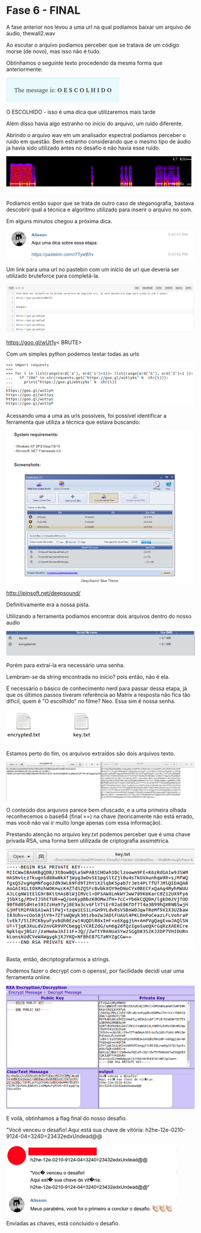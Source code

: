 # Fase 6 - FINAL

A fase anterior nos levou a uma url na qual podíamos baixar um arquivo de áudio, thewall2.wav

Ao escutar o arquivo podiamos perceber que se tratava de um código morse (de novo), mas isso não é tudo.

Obtinhamos o seguinte texto procedendo da mesma forma que anteriormente:

![](https://github.com/exofelipe/Primeiro-Desafio-Hacker-UndeadSec---Walkthrough/raw/master/Fase%206/Selection_071.png)

O ESCOLHIDO - isso é uma dica que utilizaremos mais tarde

Além disso havia algo estranho no início do arquivo, um ruído diferente.

Abrindo o arquivo wav em um analisador espectral podiamos perceber o ruído em questão. Bem estranho considerando que o mesmo tipo de áudio ja havia sido utilizado antes no desafio e não havia esse ruído.

![](https://github.com/exofelipe/Primeiro-Desafio-Hacker-UndeadSec---Walkthrough/raw/master/Fase%206/Selection_070.png)

Podiamos então supor que se trata de outro caso de steganografia, bastava descobrir qual a técnica e algoritmo utilizado para inserir o arquivo no som.

Em alguns minutos chegou a próxima dica.

![](https://github.com/exofelipe/Primeiro-Desafio-Hacker-UndeadSec---Walkthrough/raw/master/Fase%206/Selection_072.png)

Um link para uma url no pastebin com um início de url que deveria ser utilizado bruteforce para completá-la.

![](https://github.com/exofelipe/Primeiro-Desafio-Hacker-UndeadSec---Walkthrough/raw/master/Fase%206/Selection_073.png)

https://goo.gl/wUt1y< BRUTE>

Com um simples python podemos testar todas as urls

![](https://github.com/exofelipe/Primeiro-Desafio-Hacker-UndeadSec---Walkthrough/raw/master/Fase%206/Selection_074.png)

Acessando uma a uma as urls possíveis, foi possível identificar a ferramenta que utiliza a técnica que estava buscando:

![](https://github.com/exofelipe/Primeiro-Desafio-Hacker-UndeadSec---Walkthrough/raw/master/Fase%206/Selection_075.png)

http://jpinsoft.net/deepsound/

Definitivamente era a nossa pista.

Utilizando a ferramenta podiamos encontrar dois arquivos dentro do nosso audio

![](https://github.com/exofelipe/Primeiro-Desafio-Hacker-UndeadSec---Walkthrough/raw/master/Fase%206/Selection_076.png)

Porém para extraí-la era necessário uma senha. 

Lembram-se da string encontrada no início? pois então, não é ela.

É necessário o básico de conhecimento nerd para passar dessa etapa, já que os últimos passos tiveram referência ao Matrix a resposta não fica tão difícil, quem é "O escolhido" no filme? Neo. Essa sim é nossa senha.

![](https://github.com/exofelipe/Primeiro-Desafio-Hacker-UndeadSec---Walkthrough/raw/master/Fase%206/Selection_077.png)

Estamos perto do fim, os arquivos extraídos são dois arquivos texto.

![](https://github.com/exofelipe/Primeiro-Desafio-Hacker-UndeadSec---Walkthrough/raw/master/Fase%206/Selection_078.png)

O conteúdo dos arquivos parece bem ofuscado, e a uma primeira olhada reconhecemos o base64 (final ==) na chave (teoricamente não está errado, mas você não vai ir muito longe apenas com essa informação).

Prestando atenção no arquivo key.txt podemos perceber que é uma chave privada RSA, uma forma bem utilizada de criptografia assimétrica. 

![](https://github.com/exofelipe/Primeiro-Desafio-Hacker-UndeadSec---Walkthrough/raw/master/Fase%206/Selection_083.png)

Basta, então, decriptografarmos a strings.

Podemos fazer o decrypt com o openssl, por facilidade decidi usar uma ferramenta online.

![](https://github.com/exofelipe/Primeiro-Desafio-Hacker-UndeadSec---Walkthrough/raw/master/Fase%206/Selection_084.png)

E voilà, obtinhamos a flag final do nosso desafio.

"Você venceu o desafio! Aqui está sua chave de vitória:
h2he-12e-0210-9124-04=3240=23432edxUndead@@

![](https://github.com/exofelipe/Primeiro-Desafio-Hacker-UndeadSec---Walkthrough/raw/master/Fase%206/Selection_085.png)

Enviadas as chaves, está concluido o desafio.
